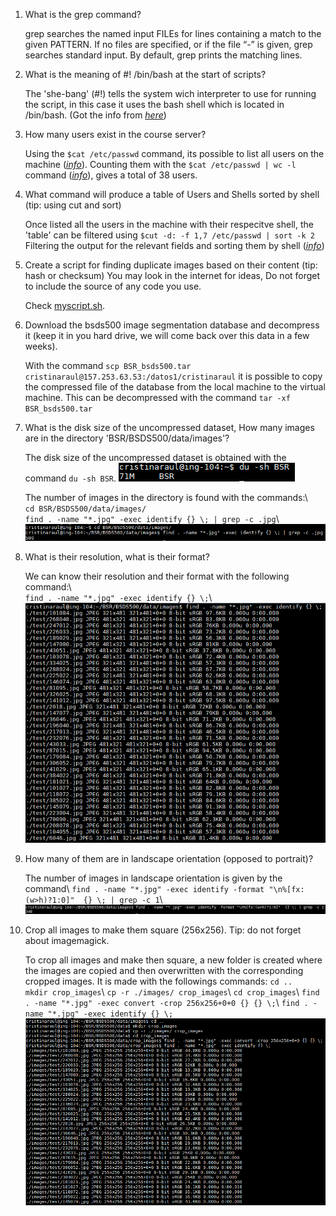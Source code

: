 1. What is the grep command?

	grep  searches  the named input FILEs for lines containing a match to the given PATTERN.  If no files are specified, or if the file “-” is given, grep
       	searches standard input.  By default, grep prints the matching lines.

2. What is the meaning of #! /bin/bash at the start of scripts?

	The 'she-bang' (#!) tells the system wich interpreter to use for running the script, in this case it uses the bash shell
        which is located in /bin/bash. (Got the info from [*here*](https://stackoverflow.com/questions/8967902/why-do-you-need-to-put-bin-bash-at-the-beginning-of-a-script-file))

3. How many users exist in the course server?

	Using the ``$cat /etc/passwd`` command, its possible to list all users on the machine ([*info*](https://askubuntu.com/questions/410244/a-command-to-list-all-users-and-how-to-add-delete-modify-users)).
	Counting them with the ``$cat /etc/passwd | wc -l`` command ([*info*](https://stackoverflow.com/questions/371115/count-all-occurrences-of-a-string-in-lots-of-files-with-grep)), gives a total of 38 users.

4. What command will produce a table of Users and Shells sorted by shell (tip: using cut and sort)

	Once listed all the users in the machine with their respecitve shell, the 'table' can be filtered using ``$cut -d: -f 1,7 /etc/passwd | sort -k 2``
	Filtering the output for the relevant fields and sorting them by shell ([*info*](https://stackoverflow.com/questions/21584727/using-linux-cut-sort-and-uniq))
5. Create a script for finding duplicate images based on their content (tip: hash or checksum) You may look in the internet for ideas, Do not forget to include the source of any code you use.

	Check [myscript.sh](https://github.com/santiag0m/IBIO4680/tree/master/01-Linux/Answers/myscript.sh).

6. Download the bsds500 image segmentation database and decompress it (keep it in you hard drive, we will come back over this data in a few weeks).
	
	With the command ``scp BSR_bsds500.tar cristinaraul@157.253.63.53:/datos1/cristinaraul`` it is possible to copy the compressed file of the database from the local machine to the virtual machine. This can be decompressed with the command ``tar -xf BSR_bsds500.tar``

7. What is the disk size of the uncompressed dataset, How many images are in the directory 'BSR/BSDS500/data/images'?

	The disk size of the uncompressed dataset is obtained  with the command ``du -sh BSR``. 
	![Image_01](https://github.com/santiag0m/IBIO4680/blob/master/01-Linux/Answers/images/image_01.png)

	The number of images in the directory is found with the commands:\  
	``cd BSR/BSDS500/data/images/``\
	``find . -name "*.jpg" -exec identify {} \; | grep -c .jpg``\ 
	![Image_02](https://github.com/santiag0m/IBIO4680/blob/master/01-Linux/Answers/images/image_02.png)

8. What is their resolution, what is their format?

	We can know their resolution and their format with the following command:\  
	``find . -name "*.jpg" -exec identify {} \;``\  
	![Image_3](https://github.com/santiag0m/IBIO4680/blob/master/01-Linux/Answers/images/image_03.png) 

9. How many of them are in landscape orientation (opposed to portrait)?

	The number of images in landscape orientation is given by the command\ 
	``find . -name "*.jpg" -exec identify -format "\n%[fx:(w>h)?1:0]"  {} \; | grep -c 1``\ 
	![Image_04](https://github.com/santiag0m/IBIO4680/blob/master/01-Linux/Answers/images/image_04.png) 

10. Crop all images to make them square (256x256). Tip: do not forget about imagemagick.
	
	To crop all images and make then square, a new folder is created where the images are copied and then overwritten with the corresponding cropped images. It is made with the followings commands: 
	``cd ..``<br/> 
	``mkdir crop_images``\ 
	``cp -r ./images/ crop_images``\ 
	``cd crop_images``\ 
	``find . -name "*.jpg" -exec convert -crop 256x256+0+0 {} {} \;``\ 
	``find . -name "*.jpg" -exec identify {} \;``\
	![Image_05](https://github.com/santiag0m/IBIO4680/blob/master/01-Linux/Answers/images/image_05.png)
